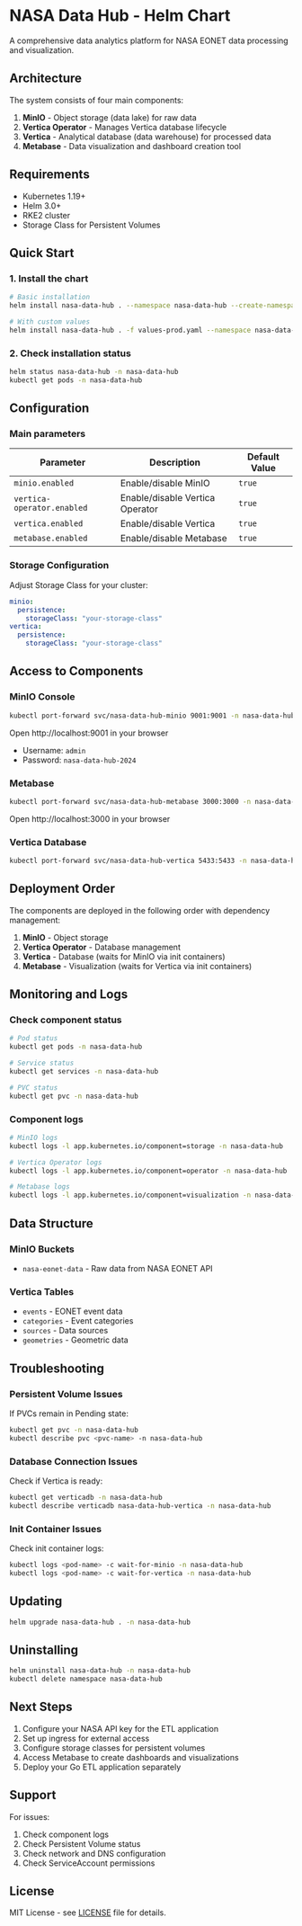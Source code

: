 # NASA Data Hub - Helm Chart

A comprehensive data analytics platform for NASA EONET data processing and visualization.

## Architecture

The system consists of four main components:

1. **MinIO** - Object storage (data lake) for raw data
2. **Vertica Operator** - Manages Vertica database lifecycle
3. **Vertica** - Analytical database (data warehouse) for processed data
4. **Metabase** - Data visualization and dashboard creation tool

## Requirements

- Kubernetes 1.19+
- Helm 3.0+
- RKE2 cluster
- Storage Class for Persistent Volumes

## Quick Start

### 1. Install the chart

```bash
# Basic installation
helm install nasa-data-hub . --namespace nasa-data-hub --create-namespace

# With custom values
helm install nasa-data-hub . -f values-prod.yaml --namespace nasa-data-hub --create-namespace
```

### 2. Check installation status

```bash
helm status nasa-data-hub -n nasa-data-hub
kubectl get pods -n nasa-data-hub
```

## Configuration

### Main parameters

| Parameter | Description | Default Value |
|-----------|-------------|---------------|
| `minio.enabled` | Enable/disable MinIO | `true` |
| `vertica-operator.enabled` | Enable/disable Vertica Operator | `true` |
| `vertica.enabled` | Enable/disable Vertica | `true` |
| `metabase.enabled` | Enable/disable Metabase | `true` |

### Storage Configuration

Adjust Storage Class for your cluster:

```yaml
minio:
  persistence:
    storageClass: "your-storage-class"
vertica:
  persistence:
    storageClass: "your-storage-class"
```

## Access to Components

### MinIO Console

```bash
kubectl port-forward svc/nasa-data-hub-minio 9001:9001 -n nasa-data-hub
```

Open http://localhost:9001 in your browser
- Username: `admin`
- Password: `nasa-data-hub-2024`

### Metabase

```bash
kubectl port-forward svc/nasa-data-hub-metabase 3000:3000 -n nasa-data-hub
```

Open http://localhost:3000 in your browser

### Vertica Database

```bash
kubectl port-forward svc/nasa-data-hub-vertica 5433:5433 -n nasa-data-hub
```

## Deployment Order

The components are deployed in the following order with dependency management:

1. **MinIO** - Object storage
2. **Vertica Operator** - Database management
3. **Vertica** - Database (waits for MinIO via init containers)
4. **Metabase** - Visualization (waits for Vertica via init containers)

## Monitoring and Logs

### Check component status

```bash
# Pod status
kubectl get pods -n nasa-data-hub

# Service status
kubectl get services -n nasa-data-hub

# PVC status
kubectl get pvc -n nasa-data-hub
```

### Component logs

```bash
# MinIO logs
kubectl logs -l app.kubernetes.io/component=storage -n nasa-data-hub

# Vertica Operator logs
kubectl logs -l app.kubernetes.io/component=operator -n nasa-data-hub

# Metabase logs
kubectl logs -l app.kubernetes.io/component=visualization -n nasa-data-hub
```

## Data Structure

### MinIO Buckets

- `nasa-eonet-data` - Raw data from NASA EONET API

### Vertica Tables

- `events` - EONET event data
- `categories` - Event categories
- `sources` - Data sources
- `geometries` - Geometric data

## Troubleshooting

### Persistent Volume Issues

If PVCs remain in Pending state:

```bash
kubectl get pvc -n nasa-data-hub
kubectl describe pvc <pvc-name> -n nasa-data-hub
```

### Database Connection Issues

Check if Vertica is ready:

```bash
kubectl get verticadb -n nasa-data-hub
kubectl describe verticadb nasa-data-hub-vertica -n nasa-data-hub
```

### Init Container Issues

Check init container logs:

```bash
kubectl logs <pod-name> -c wait-for-minio -n nasa-data-hub
kubectl logs <pod-name> -c wait-for-vertica -n nasa-data-hub
```

## Updating

```bash
helm upgrade nasa-data-hub . -n nasa-data-hub
```

## Uninstalling

```bash
helm uninstall nasa-data-hub -n nasa-data-hub
kubectl delete namespace nasa-data-hub
```

## Next Steps

1. Configure your NASA API key for the ETL application
2. Set up ingress for external access
3. Configure storage classes for persistent volumes
4. Access Metabase to create dashboards and visualizations
5. Deploy your Go ETL application separately

## Support

For issues:

1. Check component logs
2. Check Persistent Volume status
3. Check network and DNS configuration
4. Check ServiceAccount permissions

## License

MIT License - see [LICENSE](LICENSE) file for details.
